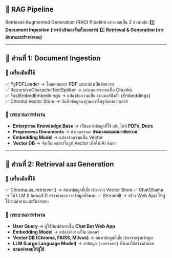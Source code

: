 ## 📌 RAG Pipeline 

Retrieval-Augmented Generation (RAG) Pipeline แบ่งออกเป็น 2 ส่วนหลัก:
1️⃣ **Document Ingestion (การนำเข้าและจัดเก็บเอกสาร)**
2️⃣ **Retrieval & Generation (การค้นหาและสร้างคำตอบ)**


---

## 🔹 ส่วนที่ 1: Document Ingestion
### 📌 เครื่องมือที่ใช้
✅ PyPDFLoader → โหลดเอกสาร PDF และแปลงเป็นข้อความ  
✅ RecursiveCharacterTextSplitter → แบ่งเอกสารออกเป็น Chunks  
✅ FastEmbedEmbeddings → แปลงข้อความเป็น เวกเตอร์ฝังตัว (Embeddings)  
✅ Chroma Vector Store → บันทึกข้อมูลลงฐานควรในรูปแบบเวกเตอร์  

### 📌 กระบวนการทำงาน
- **Enterprise Knowledge Base** → เป็นแหล่งข้อมูลที่ใช้ เช่น ไฟล์ **PDFs, Docs**  
- **Preprocess Documents** → นำเอกสารมา **ประมวลผลและแยกข้อความ**  
- **Embedding Model** → แปลงข้อความเป็น Vector
- **Vector DB** → จัดเก็บเอกสารในรูป Vector เพื่อให้ AI ค้นหา 

---

## 🔹 ส่วนที่ 2: Retrieval และ Generation
### 📌 เครื่องมือที่ใช้
✅ Chroma.as_retriever() → ค้นหาข้อมูลที่เกี่ยวข้องจาก Vector Store
✅ ChatOllama → ใช้ LLM (Llama3.1) สร้างคำตอบจากข้อมูลที่ค้นพบ
✅ Streamlit → สร้าง Web App ให้ผู้ใช้ถามคำถามและรับคำตอบ
### 📌 กระบวนการทำงาน
- **User Query** → ผู้ใช้พิมพ์คำถามใน **Chat Bot Web App**  
- **Embedding Model** → แปลงคำถามเป็นเวกเตอร์  
- **Vector DB (Chroma, FAISS, Milvus)** → ค้นหาข้อมูลที่เกี่ยวข้องจากฐานข้อมูล  
- **LLM (Large Language Model)** → นำข้อมูล `{context}` ที่ดึงมาใช้สร้างคำตอบ  
- **แสดงคำตอบให้ผู้ใช้**  



